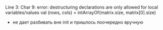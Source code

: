 Line 3: Char 9: error: destructuring declarations are only allowed for local variables/values
val (rows, cols) = intArrayOf(matrix.size, matrix[0].size)
- не дает разбивать вне init и пришлось поочередно вручную
